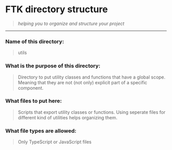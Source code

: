 # FTK directory structure

> _helping you to organize and structure your project_

---

### Name of this directory:

> utils

### What is the purpose of this directory:

> Directory to put utility classes and functions that have a global scope. Meaning that they are not (not only) explicit part of a specific component.

### What files to put here:

> Scripts that export utility classes or functions. Using seperate files for different kind of utilities helps organizing them.

### What file types are allowed:

> Only TypeScript or JavaScript files

